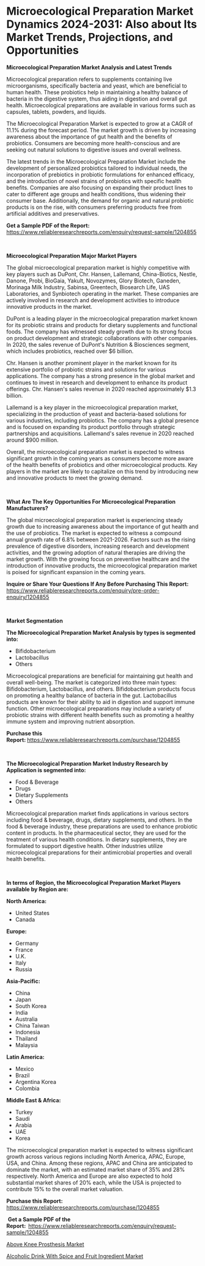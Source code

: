 <p><h1>Microecological Preparation Market Dynamics 2024-2031: Also about Its Market Trends, Projections, and Opportunities</h1></p><p><strong>Microecological Preparation Market Analysis and Latest Trends</strong></p>
<p><p>Microecological preparation refers to supplements containing live microorganisms, specifically bacteria and yeast, which are beneficial to human health. These probiotics help in maintaining a healthy balance of bacteria in the digestive system, thus aiding in digestion and overall gut health. Microecological preparations are available in various forms such as capsules, tablets, powders, and liquids.</p><p>The Microecological Preparation Market is expected to grow at a CAGR of 11.1% during the forecast period. The market growth is driven by increasing awareness about the importance of gut health and the benefits of probiotics. Consumers are becoming more health-conscious and are seeking out natural solutions to digestive issues and overall wellness.</p><p>The latest trends in the Microecological Preparation Market include the development of personalized probiotics tailored to individual needs, the incorporation of prebiotics in probiotic formulations for enhanced efficacy, and the introduction of novel strains of probiotics with specific health benefits. Companies are also focusing on expanding their product lines to cater to different age groups and health conditions, thus widening their consumer base. Additionally, the demand for organic and natural probiotic products is on the rise, with consumers preferring products free from artificial additives and preservatives.</p></p>
<p><strong>Get a Sample PDF of the Report:&nbsp;</strong> <a href="https://www.reliableresearchreports.com/enquiry/request-sample/1204855">https://www.reliableresearchreports.com/enquiry/request-sample/1204855</a></p>
<p>&nbsp;</p>
<p><strong>Microecological Preparation Major Market Players</strong></p>
<p><p>The global microecological preparation market is highly competitive with key players such as DuPont, Chr. Hansen, Lallemand, China-Biotics, Nestle, Danone, Probi, BioGaia, Yakult, Novozymes, Glory Biotech, Ganeden, Morinaga Milk Industry, Sabinsa, Greentech, Biosearch Life, UAS Laboratories, and Synbiotech operating in the market. These companies are actively involved in research and development activities to introduce innovative products in the market.</p><p>DuPont is a leading player in the microecological preparation market known for its probiotic strains and products for dietary supplements and functional foods. The company has witnessed steady growth due to its strong focus on product development and strategic collaborations with other companies. In 2020, the sales revenue of DuPont's Nutrition & Biosciences segment, which includes probiotics, reached over $6 billion.</p><p>Chr. Hansen is another prominent player in the market known for its extensive portfolio of probiotic strains and solutions for various applications. The company has a strong presence in the global market and continues to invest in research and development to enhance its product offerings. Chr. Hansen's sales revenue in 2020 reached approximately $1.3 billion.</p><p>Lallemand is a key player in the microecological preparation market, specializing in the production of yeast and bacteria-based solutions for various industries, including probiotics. The company has a global presence and is focused on expanding its product portfolio through strategic partnerships and acquisitions. Lallemand's sales revenue in 2020 reached around $900 million.</p><p>Overall, the microecological preparation market is expected to witness significant growth in the coming years as consumers become more aware of the health benefits of probiotics and other microecological products. Key players in the market are likely to capitalize on this trend by introducing new and innovative products to meet the growing demand.</p></p>
<p>&nbsp;</p>
<p><strong>What Are The Key Opportunities For Microecological Preparation Manufacturers?</strong></p>
<p><p>The global microecological preparation market is experiencing steady growth due to increasing awareness about the importance of gut health and the use of probiotics. The market is expected to witness a compound annual growth rate of 6.8% between 2021-2026. Factors such as the rising prevalence of digestive disorders, increasing research and development activities, and the growing adoption of natural therapies are driving the market growth. With the growing focus on preventive healthcare and the introduction of innovative products, the microecological preparation market is poised for significant expansion in the coming years.</p></p>
<p><strong>Inquire or Share Your Questions If Any Before Purchasing This Report:</strong> <a href="https://www.reliableresearchreports.com/enquiry/pre-order-enquiry/1204855">https://www.reliableresearchreports.com/enquiry/pre-order-enquiry/1204855</a></p>
<p>&nbsp;</p>
<p><strong>Market Segmentation</strong></p>
<p><strong>The Microecological Preparation Market Analysis by types is segmented into:</strong></p>
<p><ul><li>Bifidobacterium</li><li>Lactobacillus</li><li>Others</li></ul></p>
<p><p>Microecological preparations are beneficial for maintaining gut health and overall well-being. The market is categorized into three main types: Bifidobacterium, Lactobacillus, and others. Bifidobacterium products focus on promoting a healthy balance of bacteria in the gut. Lactobacillus products are known for their ability to aid in digestion and support immune function. Other microecological preparations may include a variety of probiotic strains with different health benefits such as promoting a healthy immune system and improving nutrient absorption.</p></p>
<p><strong>Purchase this Report:&nbsp;</strong><a href="https://www.reliableresearchreports.com/purchase/1204855">https://www.reliableresearchreports.com/purchase/1204855</a></p>
<p>&nbsp;</p>
<p><strong>The Microecological Preparation Market Industry Research by Application is segmented into:</strong></p>
<p><ul><li>Food & Beverage</li><li>Drugs</li><li>Dietary Supplements</li><li>Others</li></ul></p>
<p><p>Microecological preparation market finds applications in various sectors including food & beverage, drugs, dietary supplements, and others. In the food & beverage industry, these preparations are used to enhance probiotic content in products. In the pharmaceutical sector, they are used for the treatment of various health conditions. In dietary supplements, they are formulated to support digestive health. Other industries utilize microecological preparations for their antimicrobial properties and overall health benefits.</p></p>
<p>&nbsp;</p>
<p><strong>In terms of Region, the Microecological Preparation Market Players available by Region are:</strong></p>
<p>
    <p> <strong> North America: </strong>
        <ul>
            <li>United States</li>
            <li>Canada</li>
        </ul>
        </p> 
    <p> <strong> Europe: </strong>
        <ul>
            <li>Germany</li>
            <li>France</li>
            <li>U.K.</li>
            <li>Italy</li>
            <li>Russia</li>
        </ul>
        </p> 
    <p> <strong> Asia-Pacific: </strong>
        <ul>
            <li>China</li>
            <li>Japan</li>
            <li>South Korea</li>
            <li>India</li>
            <li>Australia</li>
            <li>China Taiwan</li>
            <li>Indonesia</li>
            <li>Thailand</li>
            <li>Malaysia</li>
        </ul>
        </p> 
    <p> <strong> Latin America: </strong>
        <ul>
            <li>Mexico</li>
            <li>Brazil</li>
            <li>Argentina Korea</li>
            <li>Colombia</li>
        </ul>
        </p> 
    <p> <strong> Middle East & Africa: </strong>
        <ul>
            <li>Turkey</li>
            <li>Saudi</li>
            <li>Arabia</li>
            <li>UAE</li>
            <li>Korea</li>
        </ul>
    </p>
    </p>
<p><p>The microecological preparation market is expected to witness significant growth across various regions including North America, APAC, Europe, USA, and China. Among these regions, APAC and China are anticipated to dominate the market, with an estimated market share of 35% and 28% respectively. North America and Europe are also expected to hold substantial market shares of 20% each, while the USA is projected to contribute 15% to the overall market valuation.</p></p>
<p><strong>Purchase this Report: </strong><a href="https://www.reliableresearchreports.com/purchase/1204855">https://www.reliableresearchreports.com/purchase/1204855</a></p>
<p>&nbsp;<strong>Get a Sample PDF of the Report:&nbsp;&nbsp;</strong><a href="https://www.reliableresearchreports.com/enquiry/request-sample/1204855">https://www.reliableresearchreports.com/enquiry/request-sample/1204855</a></p>
<p><strong></strong></p>
<p><p><a href="https://issuu.com/reportprime-2/docs/above-knee-prosthesis-market-size-2030.pptx">Above Knee Prosthesis Market</a></p><p><a href="https://issuu.com/reportprime-2/docs/alcoholic-drink-with-spice-and-fruit-ingredient-ma">Alcoholic Drink With Spice and Fruit Ingredient Market</a></p></p>